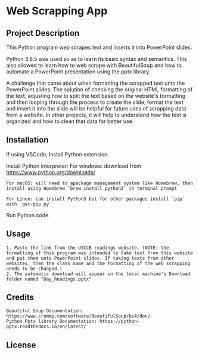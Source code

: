 # Web Scrapping App

## Project Description
This Python program web scrapes text and inserts it into PowerPoint slides. 

Python 3.8.5 was used so as to learn its basic syntax and semantics. This also allowed to learn how to web scrape with BeautifulSoup and how to automate a PowerPoint presentation using the pptx library.

A challenge that came about when formatting the scrapped text unto the PowerPoint slides. The solution of checking the original HTML formatting of the text, adjusting how to split the text based on the website's formatting and then looping through the process to create the slide, format the text and insert it into the slide will be helpful for future uses of scrapping data from a website. In other projects, it will help to understand how the text is organized and how to clean that data for better use.

## Installation
If using VSCode, install Python extension.

Install Python interpreter: 
    For windows: download from https://www.python.org/downloads/

    For macOS: will need to apackage management system like Homebrew, then install using Homebrew `brew install python3` in terminal prompt

    For Linux: can install Python3 but for other packages install `pip` with `get-pip.py`

Run Python code.

## Usage
    1. Paste the link from the USCCB readings website. (NOTE: the formatting of this program was intended to take text from this website and put them unto PowerPoint slides. If taking texts from other websites, then the class name and the formatting of the web scrapping needs to be changed.)
    2. The automatic download will appear in the local machine's Download folder named "Day_Readings.pptx"

## Credits
    Beautiful Soup Documentation: https://www.crummy.com/software/BeautifulSoup/bs4/doc/
    Python Pptx library Documentation: https://python-pptx.readthedocs.io/en/latest/

## License 
